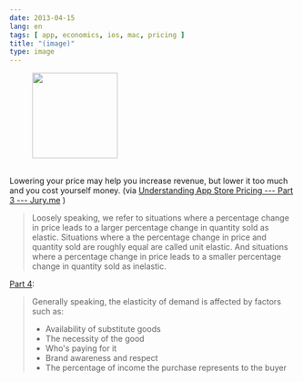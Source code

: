 ```yaml
---
date: 2013-04-15
lang: en
tags: [ app, economics, ios, mac, pricing ]
title: "(image)"
type: image
---
```


<figure>
<a
href="https://hugo.ferreira.cc/lowering-your-price-may-help-you-increase-revenue/attachment/507/"
rel="attachment"><img
src="https://hugo.ferreira.cc/wp-content/uploads/2013/04/tumblr_mlb0eakw4Q1qz82meo1_1280-150x150.gif"
width="150" height="150" /></a></figure>

\
Lowering your price may help you increase revenue, but lower it too much
and you cost yourself money. (via [Understanding App Store Pricing ---
Part 3 ---
Jury.me](http://jury.me/blog/2013/3/31/understanding-app-store-pricing-part-3)
)

> Loosely speaking, we refer to situations where a percentage change in
> price leads to a larger percentage change in quantity sold as elastic.
> Situations where a the percentage change in price and quantity sold
> are roughly equal are called unit elastic. And situations where a
> percentage change in price leads to a smaller percentage change in
> quantity sold as inelastic.

[Part
4](http://jury.me/blog/2013/3/31/understanding-app-store-pricing-part-4):

> Generally speaking, the elasticity of demand is affected by factors
> such as:
>
> -   Availability of substitute goods
> -   The necessity of the good
> -   Who's paying for it
> -   Brand awareness and respect
> -   The percentage of income the purchase represents to the buyer

